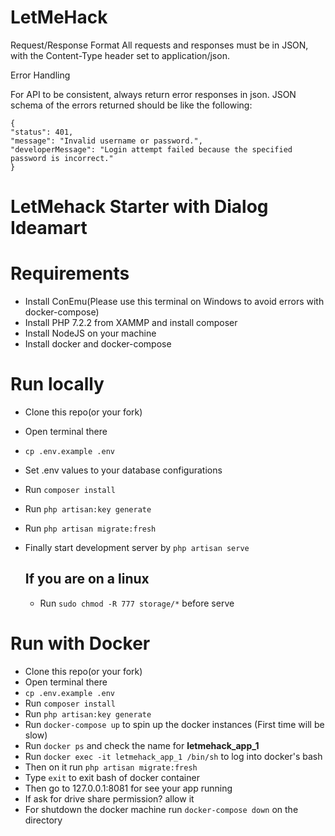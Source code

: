 # LetMeHack

Request/Response Format
All requests and responses must be in JSON, with the Content-Type header set to application/json.

Error Handling

For API to be consistent, always return error responses in json. JSON schema of the errors returned should be like the following:
```
{
"status": 401,
"message": "Invalid username or password.",
"developerMessage": "Login attempt failed because the specified password is incorrect."
}
```

# LetMehack Starter with Dialog Ideamart

# Requirements 

- Install ConEmu(Please use this terminal on Windows to avoid errors with docker-compose)
- Install PHP 7.2.2 from XAMMP and install composer
- Install NodeJS on your machine
- Install docker and docker-compose

# Run locally

- Clone this repo(or your fork)
- Open terminal there
- ``cp .env.example .env``
- Set .env values to your database configurations
- Run ``composer install``
- Run ``php artisan:key generate``
- Run ``php artisan migrate:fresh``
- Finally start development server by ``php artisan serve``

    ## If you are on a linux
     - Run ``sudo chmod -R 777 storage/*`` before serve

# Run with Docker

- Clone this repo(or your fork)
- Open terminal there
- ``cp .env.example .env``
- Run ``composer install``
- Run ``php artisan:key generate``
- Run ``docker-compose up`` to spin up the docker instances (First time will be slow)
- Run ``docker ps`` and check the name for **letmehack_app_1**
- Run ``docker exec -it letmehack_app_1 /bin/sh`` to log into docker's bash
- Then on it run ``php artisan migrate:fresh``
- Type ``exit`` to exit bash of docker container
- Then go to 127.0.0.1:8081 for see your app running
- If ask for drive share permission? allow it
- For shutdown the docker machine run ``docker-compose down`` on the directory


